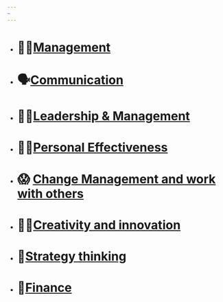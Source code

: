 ```yaml
---
~
---
```

    
- # 👩‍💼[Management](./Management/content/Management.md#)    
    
- # 🗣️[Communication](./Management/content/Communication.md#)    
    
- # 🙋‍♀️[Leadership & Management](./Management/content/Leadership%2520&%2520Management.md#)    
    
- # 👩‍💻[Personal Effectiveness](./Management/content/Personal%2520Effectiveness.md#)    
    
- # 😱 [Change Management and work with others](./Management/content/Change%2520Management%2520and%2520work%2520with%2520others.md#)    
    
- # 👩‍🎨[Creativity and innovation](./Management/content/Creativity%2520and%2520innovation.md#)    
    
- # 🧠[Strategy thinking](./Management/content/Strategy%2520thinking.md#)    
    
- # 🤑[Finance](./Management/content/Finance.md#)    
